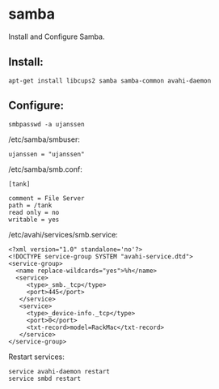 samba
=====

Install and Configure Samba.

Install:
--------

	apt-get install libcups2 samba samba-common avahi-daemon

Configure:
----------

	smbpasswd -a ujanssen

/etc/samba/smbuser:

	ujanssen = "ujanssen" 

/etc/samba/smb.conf:

	[tank]
 
	comment = File Server
	path = /tank
	read only = no
	writable = yes

/etc/avahi/services/smb.service:

	<?xml version="1.0" standalone='no'?>
	<!DOCTYPE service-group SYSTEM "avahi-service.dtd">
	<service-group>
 	  <name replace-wildcards="yes">%h</name>
 	  <service>
         <type>_smb._tcp</type>
         <port>445</port>
       </service>
       <service>
         <type>_device-info._tcp</type>
         <port>0</port>
         <txt-record>model=RackMac</txt-record>
       </service>
    </service-group>


Restart services:

	service avahi-daemon restart
	service smbd restart
